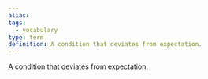 ```yaml
---
alias: 
tags:
  - vocabulary
type: term
definition: A condition that deviates from expectation.
---
```


A condition that deviates from expectation.